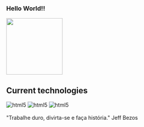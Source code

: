 ### Hello World!!
<a href="https://github.com/anuraghazra/github-readme-stats">
  <img height=150 align="center" src="https://github-readme-stats.vercel.app/api?username=widneyl&show_icons=true&theme=tokyonight&hide=contribs"/>
</a>
<br>
 
 ## Current technologies 
 
<div style="display: inline_block">
<img aling="center" alt="html5" src="https://img.shields.io/badge/Java-ED8B00?style=for-the-badge&logo=openjdk&logoColor=white" />
<img aling="center" alt="html5" src="https://img.shields.io/badge/C%2B%2B-00599C?style=for-the-badge&logo=c%2B%2B&logoColor=white" />
<img aling="center" alt="html5" src="https://img.shields.io/badge/MySQL-00000F?style=for-the-badge&logo=mysql&logoColor=white" />
</div><br>
"Trabalhe duro, divirta-se e faça história." Jeff Bezos

